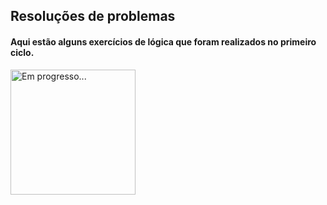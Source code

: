 ## Resoluções de problemas 
#### Aqui estão alguns exercícios de lógica que foram realizados no primeiro ciclo.
<img  alt="Em progresso..." src="https://media.giphy.com/media/EUjfxQZfIAK0Y8ZeAx/giphy.gif" width="200"/>
